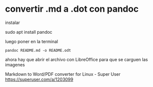 
# convertir .md a .dot con pandoc


instalar

sudo apt install pandoc

luego poner en la terminal


    pandoc README.md -o README.odt

ahora hay que abrir el archivo con LibreOffice para que se carguen las imagenes


Markdown to Word/PDF converter for Linux - Super User
https://superuser.com/a/1203099
